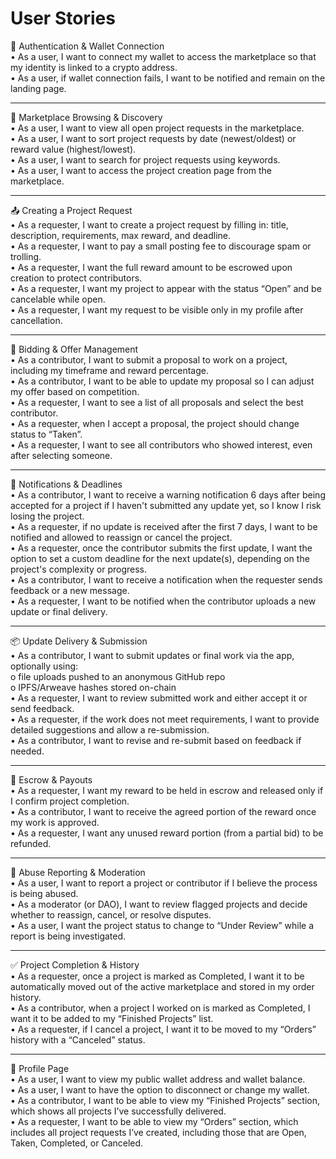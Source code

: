# User Stories

🔐 Authentication & Wallet Connection   
•	As a user, I want to connect my wallet to access the marketplace so that my identity is linked to a crypto address.   
•	As a user, if wallet connection fails, I want to be notified and remain on the landing page.   
________________________________________
🛒 Marketplace Browsing & Discovery   
•	As a user, I want to view all open project requests in the marketplace.   
•	As a user, I want to sort project requests by date (newest/oldest) or reward value (highest/lowest).   
•	As a user, I want to search for project requests using keywords.   
•	As a user, I want to access the project creation page from the marketplace.   
________________________________________   
📤 Creating a Project Request   
•	As a requester, I want to create a project request by filling in: title, description, requirements, max reward, and deadline.   
•	As a requester, I want to pay a small posting fee to discourage spam or trolling.   
•	As a requester, I want the full reward amount to be escrowed upon creation to protect contributors.   
•	As a requester, I want my project to appear with the status “Open” and be cancelable while open.   
•	As a requester, I want my request to be visible only in my profile after cancellation.   
________________________________________
🎯 Bidding & Offer Management   
•	As a contributor, I want to submit a proposal to work on a project, including my timeframe and reward percentage.   
•	As a contributor, I want to be able to update my proposal so I can adjust my offer based on competition.   
•	As a requester, I want to see a list of all proposals and select the best contributor.   
•	As a requester, when I accept a proposal, the project should change status to “Taken”.   
•	As a requester, I want to see all contributors who showed interest, even after selecting someone.   
________________________________________
📩 Notifications & Deadlines   
•	As a contributor, I want to receive a warning notification 6 days after being accepted for a project if I haven't submitted any update yet, so I know I risk losing the project.   
•	As a requester, if no update is received after the first 7 days, I want to be notified and allowed to reassign or cancel the project.   
•	As a requester, once the contributor submits the first update, I want the option to set a custom deadline for the next update(s), depending on the project's complexity or progress.   
•	As a contributor, I want to receive a notification when the requester sends feedback or a new message.   
•	As a requester, I want to be notified when the contributor uploads a new update or final delivery.   
________________________________________
📦 Update Delivery & Submission   
•	As a contributor, I want to submit updates or final work via the app, optionally using:   
o	file uploads pushed to an anonymous GitHub repo   
o	IPFS/Arweave hashes stored on-chain   
•	As a requester, I want to review submitted work and either accept it or send feedback.   
•	As a requester, if the work does not meet requirements, I want to provide detailed suggestions and allow a re-submission.   
•	As a contributor, I want to revise and re-submit based on feedback if needed.   
________________________________________
🔐 Escrow & Payouts   
•	As a requester, I want my reward to be held in escrow and released only if I confirm project completion.   
•	As a contributor, I want to receive the agreed portion of the reward once my work is approved.   
•	As a requester, I want any unused reward portion (from a partial bid) to be refunded.   
________________________________________
🚩 Abuse Reporting & Moderation   
•	As a user, I want to report a project or contributor if I believe the process is being abused.   
•	As a moderator (or DAO), I want to review flagged projects and decide whether to reassign, cancel, or resolve disputes.   
•	As a user, I want the project status to change to “Under Review” while a report is being investigated.   
________________________________________
✅ Project Completion & History   
•	As a requester, once a project is marked as Completed, I want it to be automatically moved out of the active marketplace and stored in my order history.   
•	As a contributor, when a project I worked on is marked as Completed, I want it to be added to my “Finished Projects” list.   
•	As a requester, if I cancel a project, I want it to be moved to my “Orders” history with a “Canceled” status.   
________________________________________
👤 Profile Page   
•	As a user, I want to view my public wallet address and wallet balance.   
•	As a user, I want to have the option to disconnect or change my wallet.   
•	As a contributor, I want to be able to view my “Finished Projects” section, which shows all projects I’ve successfully delivered.   
•	As a requester, I want to be able to view my “Orders” section, which includes all project requests I’ve created, including those that are Open, Taken, Completed, or Canceled.   
